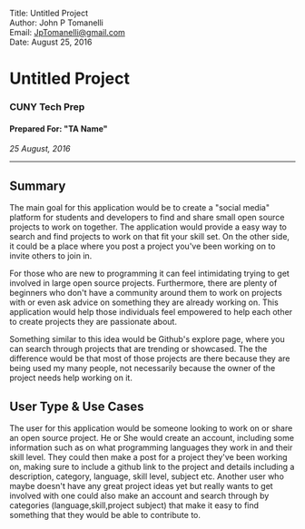 Title:      Untitled Project
<br>
Author:     John P Tomanelli
<br>
Email:      JpTomanelli@gmail.com
<br>
Date:       August 25, 2016

# Untitled Project
### CUNY Tech Prep
#### Prepared For: "TA Name"
*25 August, 2016*
<hr>

## Summary

The main goal for this application would be to create a "social media" platform for students and developers to find and share small open source projects to work on together. The application would provide a easy way to search and find projects to work on that fit your skill set. On the other side, it could be a place where you post a project you've been working on to invite others to join in.</p>
<p>For those who are new to programming it can feel intimidating trying to get involved in large open source projects. Furthermore, there are plenty of beginners who don't have a community around them to work on projects with or even ask advice on something they are already working on. This application would help those individuals feel empowered to help each other to create projects they are passionate about. </p>
<p>Something similar to this idea would be Github's explore page, where you can search through projects that are trending or showcased. The the difference would be that most of those projects are there because they are being used my many people, not necessarily because the owner of the project needs help working on it.</p>

## User Type & Use Cases

<p>The user for this application would be someone looking to work on or share an open source project. He or She would create an account, including some information such as on what programming languages they work in and their skill level. They could then make a post for a project they've been working on, making sure to include a github link to the project and details including a description, category, language, skill level, subject etc. Another user who maybe doesn't have any great project ideas yet but really wants to get involved with one could also make an account and search through by categories (language,skill,project subject) that make it easy to find something that they would be able to contribute to. </p>
